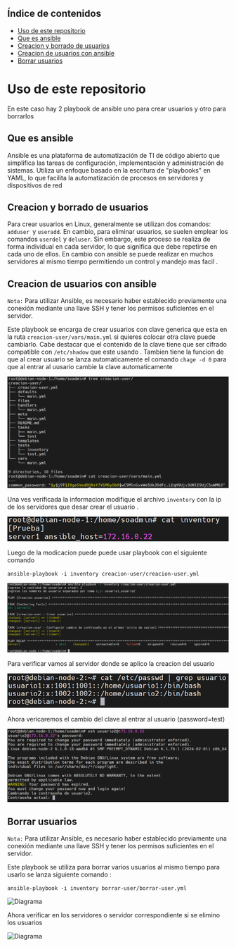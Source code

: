 ## Índice de contenidos
* [Uso de este repositorio](#item1)
* [Que es ansible](#item2)
* [Creacion y borrado de usuarios](#item3)
* [Creacion de usuarios con ansible](#item4)
* [Borrar usuarios](#item5)


<a name="item1"></a>
# Uso de este repositorio

En este caso hay 2 playbook de ansible uno para crear usuarios y otro para borrarlos

<a name="item2"></a>
## Que es ansible

Ansible es una plataforma de automatización de TI de código abierto que simplifica las tareas de configuración, implementación y administración de sistemas. Utiliza un enfoque basado en la escritura de "playbooks" en YAML, lo que facilita la automatización de procesos en servidores y dispositivos de red

<a name="item3"></a>
## Creacion y borrado de usuarios

Para crear usuarios en Linux, generalmente se utilizan dos comandos: `adduser `y `useradd`. En cambio, para eliminar usuarios, se suelen emplear los comandos `userdel` y `deluser`. Sin embargo, este proceso se realiza de forma individual en cada servidor, lo que significa que debe repetirse en cada uno de ellos. En cambio con ansible se puede realizar en muchos servidores al mismo tiempo permitiendo un control y mandejo mas facil .

<a name="item4"></a>
## Creacion de usuarios con ansible

`Nota:` Para utilizar Ansible, es necesario haber establecido previamente una conexión mediante una llave SSH y tener los permisos suficientes en el servidor.

Este playbook se encarga de crear usuarios con clave generica que esta en la ruta `creacion-user/vars/main.yml` si quieres colocar otra clave puede cambiarlo. Cabe destacar que el contenido de la clave tiene que ser cifrado compatible con `/etc/shadow` que este usando . Tambien tiene la funcion de que al crear usuario se lanza automaticamente el comando `chage -d 0` para que al entrar al uusario cambie la clave automaticamente

![Diagrama](https://github.com/Andherson333333/Linux/blob/main/Creacion%20usuarios%20con%20ansible/imagenes/creacion-1.png)

Una ves verificada la informacion modifique el archivo `inventory` con la ip de los servidores que desar crear el usuario . 

![Diagrama](https://github.com/Andherson333333/Linux/blob/main/Creacion%20usuarios%20con%20ansible/imagenes/creacion-2.png)

Luego de la modicacion puede puede usar playbook con el siguiente comando

```
ansible-playbook -i inventory creacion-user/creacion-user.yml
```
![Diagrama](https://github.com/Andherson333333/Linux/blob/main/Creacion%20usuarios%20con%20ansible/imagenes/creacion-3.png)

Para verificar vamos al servidor donde se aplico la creacion del usuario

![Diagrama](https://github.com/Andherson333333/Linux/blob/main/Creacion%20usuarios%20con%20ansible/imagenes/verificacion-1.png)

Ahora vericaremos el cambio del clave al entrar al usuario (password=test)

![Diagrama](https://github.com/Andherson333333/Linux/blob/main/Creacion%20usuarios%20con%20ansible/imagenes/verificacion-2.png)

<a name="item5"></a>
## Borrar usuarios

`Nota:` Para utilizar Ansible, es necesario haber establecido previamente una conexión mediante una llave SSH y tener los permisos suficientes en el servidor.

Este playbook se utiliza para borrar varios usuarios al mismo tiempo para usarlo se lanza siguiente comando :

```
ansible-playbook -i inventory borrar-user/borrar-user.yml
```
![Diagrama]()

Ahora verificar en los servidores o servidor correspondiente si se elimino los usuarios

![Diagrama]()







